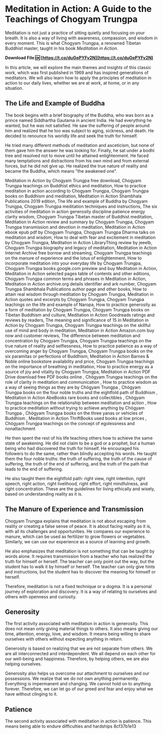 # Meditation in Action: A Guide to the Teachings of Chogyam Trungpa
 
Meditation is not just a practice of sitting quietly and focusing on your breath. It is also a way of living with awareness, compassion, and wisdom in every moment. This is what Chogyam Trungpa, a renowned Tibetan Buddhist master, taught in his book *Meditation in Action*.
 
**Download File 🆗 [https://t.co/duGePYFv2N](https://t.co/duGePYFv2N)**


 
In this article, we will explore the main themes and insights of this classic work, which was first published in 1969 and has inspired generations of meditators. We will also learn how to apply the principles of meditation in action to our daily lives, whether we are at work, at home, or in any situation.
 
## The Life and Example of Buddha
 
The book begins with a brief biography of the Buddha, who was born as a prince named Siddhartha Gautama in ancient India. He had everything he wanted, but he was not satisfied. He saw the suffering of people around him and realized that he too was subject to aging, sickness, and death. He decided to renounce his worldly life and seek the truth for himself.
 
He tried many different methods of meditation and asceticism, but none of them gave him the answer he was looking for. Finally, he sat under a bodhi tree and resolved not to move until he attained enlightenment. He faced many temptations and distractions from his own mind and from external forces, but he did not give up. He realized the true nature of reality and became the Buddha, which means "the awakened one".
 
Meditation in Action by Chogyam Trungpa free download,  Chogyam Trungpa teachings on Buddhist ethics and meditation,  How to practice meditation in action according to Chogyam Trungpa,  Chogyam Trungpa books on Buddhism and meditation,  Meditation in Action Shambhala Publications 2019 edition,  The life and example of Buddha by Chogyam Trungpa,  Chogyam Trungpa meditation techniques and instructions,  The six activities of meditation in action generosity discipline patience energy clarity wisdom,  Chogyam Trungpa Tibetan master of Buddhist meditation,  Meditation in Action review and summary by Chogyam Trungpa,  Chogyam Trungpa transmission and devotion in meditation,  Meditation in Action ebook epub pdf by Chogyam Trungpa,  Chogyam Trungpa Dharma talks on meditation and wisdom,  How to deal with fear and excitement in meditation by Chogyam Trungpa,  Meditation in Action LibraryThing review by jeeelb,  Chogyam Trungpa biography and legacy of meditation,  Meditation in Action Internet Archive free borrow and streaming,  Chogyam Trungpa teachings on the manure of experience and the lotus of enlightenment,  How to incorporate meditation into your everyday life by Chogyam Trungpa,  Chogyam Trungpa books.google.com preview and buy Meditation in Action,  Meditation in Action selected pages table of contents and other editions,  Chogyam Trungpa common terms and phrases in Meditation in Action,  Meditation in Action archive.org details identifier and ark number,  Chogyam Trungpa Shambhala Publications author page and other books,  How to attain real wisdom through meditation by Chogyam Trungpa,  Meditation in Action quotes and excerpts by Chogyam Trungpa,  Chogyam Trungpa teachings on the life and example of Naropa,  How to practice generosity as a form of meditation by Chogyam Trungpa,  Chogyam Trungpa books on Tibetan Buddhism and culture,  Meditation in Action Goodreads ratings and reviews by readers,  The meaning and significance of 15 in Meditation in Action by Chogyam Trungpa,  Chogyam Trungpa teachings on the skillful use of mind and body in meditation,  Meditation in Action Amazon.com buy now and customer reviews,  The difference between meditation and concentration by Chogyam Trungpa,  Chogyam Trungpa teachings on the true nature of reality and selflessness,  How to practice patience as a way of overcoming anger by Chogyam Trungpa,  Chogyam Trungpa books on the six paramitas or perfections of Buddhism,  Meditation in Action Barnes & Noble online bookstore availability and price,  Chogyam Trungpa teachings on the importance of breathing in meditation,  How to practice energy as a source of joy and vitality by Chogyam Trungpa,  Meditation in Action PDF Drive download free PDF books online ,  Chögyam Trungpa teachings on the role of clarity in meditation and communication ,  How to practice wisdom as a way of seeing things as they are by Chögyam Trungpa ,  Chögyam Trungpa books on the four noble truths and the eightfold path of Buddhism ,  Meditation in Action AbeBooks rare books and collectibles ,  Chögyam Trungpa teachings on the relationship between meditation and action ,  How to practice meditation without trying to achieve anything by Chögyam Trungpa ,  Chögyam Trungpa books on the three yanas or vehicles of Buddhism ,  Meditation in Action ThriftBooks used books at low prices ,  Chögyam Trungpa teachings on the concept of egolessness and nonattachment
 
He then spent the rest of his life teaching others how to achieve the same state of awakening. He did not claim to be a god or a prophet, but a human being who had discovered the truth for himself. He encouraged his followers to do the same, rather than blindly accepting his words. He taught them the four noble truths: the truth of suffering, the truth of the cause of suffering, the truth of the end of suffering, and the truth of the path that leads to the end of suffering.
 
He also taught them the eightfold path: right view, right intention, right speech, right action, right livelihood, right effort, right mindfulness, and right concentration. These are the guidelines for living ethically and wisely, based on understanding reality as it is.
 
## The Manure of Experience and Transmission
 
Chogyam Trungpa explains that meditation is not about escaping from reality or creating a false sense of peace. It is about facing reality as it is, with all its challenges and opportunities. He compares our experience to manure, which can be used as fertilizer to grow flowers or vegetables. Similarly, we can use our experience as a source of learning and growth.
 
He also emphasizes that meditation is not something that can be taught by words alone. It requires transmission from a teacher who has realized the truth for himself or herself. The teacher can only point out the way, but the student has to walk it by himself or herself. The teacher can only give hints and instructions, but the student has to discover the meaning for himself or herself.
 
Therefore, meditation is not a fixed technique or a dogma. It is a personal journey of exploration and discovery. It is a way of relating to ourselves and others with openness and curiosity.
 
## Generosity
 
The first activity associated with meditation in action is generosity. This does not mean only giving material things to others. It also means giving our time, attention, energy, love, and wisdom. It means being willing to share ourselves with others without expecting anything in return.
 
Generosity is based on realizing that we are not separate from others. We are all interconnected and interdependent. We all depend on each other for our well-being and happiness. Therefore, by helping others, we are also helping ourselves.
 
Generosity also helps us overcome our attachment to ourselves and our possessions. We realize that we do not own anything permanently. Everything is impermanent and changing. We cannot hold on to anything forever. Therefore, we can let go of our greed and fear and enjoy what we have without clinging to it.
 
## Patience
 
The second activity associated with meditation in action is patience. This means being able to endure difficulties and hardships
 8cf37b1e13
 
